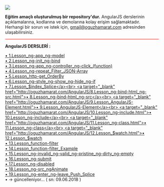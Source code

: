 <img src="https://cdn.worldvectorlogo.com/logos/angular-3.svg">

<b>Eğitim amaçlı oluşturulmuş bir repository'dur.</b> AngularJS derslerinin açıklamalarına, kodlarına ve demolarına kolay erişim sağlamaktadır. Herhangi bir sorun ve istek için, 
<a href="mailto:gmail@oguzhamarat.com">gmail@oguzhamarat.com</a> adresinden ulaşabilirsiniz.

<hr style="background-color:red">

<b>AngularJS DERSLERİ : </b>

<a target="_blank" href="http://oguzhamarat.com/AngularJS/1.Lesson_ng-app_ng-model.html">• 1.Lesson_ng-app_ng-model</a><br>
<a target="_blank" href="http://oguzhamarat.com/AngularJS/2.Lesson_ng-init_ng-bind.html">• 2.Lesson_ng-init_ng-bind</a><br>
<a target="_blank" target="_blank" href="http://oguzhamarat.com/AngularJS/3.Lesson_ng-app_ng-controller_ng-click_(function).html">• 3.Lesson_ng-app_ng-controller_ng-click_(function)</a><br>
<a target="_blank" href="http://oguzhamarat.com/AngularJS/4.Lesson_ng-repeat_Filter_JSON-Array.html">• 4.Lesson_ng-repeat_Filter_JSON-Array</a><br>
<a target="_blank" href="http://oguzhamarat.com/AngularJS/5.Lesson_http-get_OrderBy.html">• 5.Lesson_http-get_OrderBy</a><br>
<a target="_blank" href="http://oguzhamarat.com/AngularJS/6.Lesson_ng-style_ng-show_ng-hide_ng-if.html">• 6.Lesson_ng-style_ng-show_ng-hide_ng-if</a><br>
<a target="_blank" href="http://oguzhamarat.com/AngularJS/7.Lesson_$index_Splice.html">• 7.Lesson_$index_Splice</a><br>
<a target="_blank" href="http://oguzhamarat.com/AngularJS/8.Lesson_ng-bind-html_ng-src.html">• 8.Lesson_ng-bind-html_ng-src</a><br>
<a target="_blank" href="http://oguzhamarat.com/AngularJS/9.Lesson_AngularJS-Element.html">• 9.Lesson_AngularJS-Element</a><br>
<a target="_blank" href="http://oguzhamarat.com/AngularJS/10.Lesson_ng-include.html">• 10.Lesson_ng-include</a><br>
<a target="_blank" href="http://oguzhamarat.com/AngularJS/11.Lesson_ng-class.html">• 11.Lesson_ng-class</a><br>
<a target="_blank" href="http://oguzhamarat.com/AngularJS/12.Lesson_$watch.html">• 12.Lesson_$watch</a><br>
<a target="_blank" href="http://oguzhamarat.com/AngularJS/13.Lesson_function-filter.html">• 13.Lesson_function-filter</a><br>
<a target="_blank" href="http://oguzhamarat.com/AngularJS/14.Lesson_function-filter_Example.html">• 14.Lesson_function-filter_Example</a><br>
<a target="_blank" href="http://oguzhamarat.com/AngularJS/15.Lesson_ng-invalid_ng-valid_ng-pristine_ng-dirty_ng-empty.html">• 15.Lesson_ng-invalid_ng-valid_ng-pristine_ng-dirty_ng-empty</a><br>
<a target="_blank" href="http://oguzhamarat.com/AngularJS/16.Lesson_ng-submit.html">• 16.Lesson_ng-submit</a><br>
<a target="_blank" href="http://oguzhamarat.com/AngularJS/17.Lesson_ng-disabled.html">• 17.Lesson_ng-disabled</a><br>
<a target="_blank" href="http://oguzhamarat.com/AngularJS/18.Lesson_ng-src_ngAnimate.html">• 18.Lesson_ng-src_ngAnimate</a><br>
<a target="_blank" href="http://oguzhamarat.com/AngularJS/19.Lesson_ng-enter_ng-leave_Push_Splice.html">• 19.Lesson_ng-enter_ng-leave_Push_Splice</a><br>
• → güncelleniyor... ( sn: 09.06.2018 )
